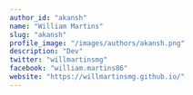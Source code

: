 ```yaml
---
author_id: "akansh"
name: "William Martins"
slug: "akansh"
profile_image: "/images/authors/akansh.png"
description: "Dev"
twitter: "willmartinsmg"
facebook: "william.martins86"
website: "https://willmartinsmg.github.io/"
---
```

